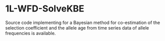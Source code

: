 # 1L-WFD-SolveKBE
Source code implementing for a Bayesian method for co-estimation of the selection coefficient and the allele age from time series data of allele frequencies is available.
